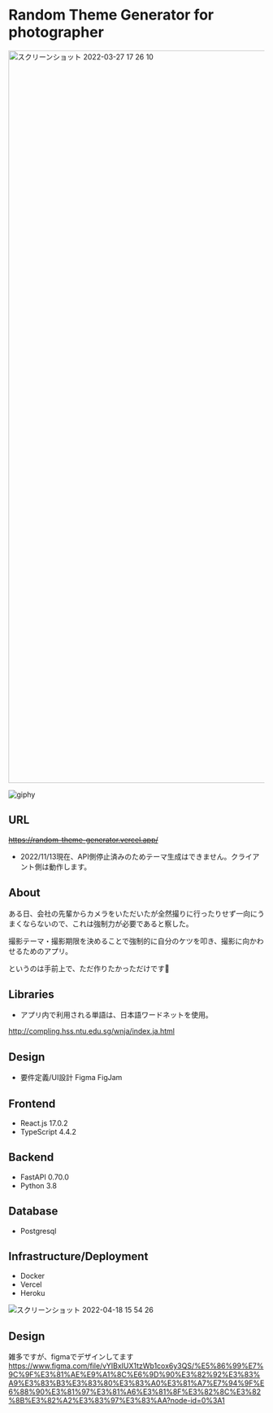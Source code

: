 # Random Theme Generator for photographer
<img width="1440" alt="スクリーンショット 2022-03-27 17 26 10" src="https://user-images.githubusercontent.com/63830279/160274108-c0d1018a-4c24-4405-a6ef-7dd6ef830357.png">

![giphy](https://user-images.githubusercontent.com/63830279/160273980-6a06c63f-9b89-4973-899f-e7bf64e5aaa9.gif)

## URL
~~https://random-theme-generator.vercel.app/~~

- 2022/11/13現在、API側停止済みのためテーマ生成はできません。クライアント側は動作します。

## About
ある日、会社の先輩からカメラをいただいたが全然撮りに行ったりせず一向にうまくならないので、これは強制力が必要であると察した。

撮影テーマ・撮影期限を決めることで強制的に自分のケツを叩き、撮影に向かわせるためのアプリ。

というのは手前上で、ただ作りたかっただけです🍞

## Libraries
- アプリ内で利用される単語は、日本語ワードネットを使用。

http://compling.hss.ntu.edu.sg/wnja/index.ja.html

## Design
- 要件定義/UI設計 Figma FigJam

## Frontend
- React.js 17.0.2
- TypeScript 4.4.2

## Backend
- FastAPI 0.70.0
- Python 3.8

## Database
- Postgresql

## Infrastructure/Deployment
- Docker
- Vercel
- Heroku

![スクリーンショット 2022-04-18 15 54 26](https://user-images.githubusercontent.com/63830279/163768503-20429d94-acb7-41f9-aa97-ae0a4e4225ab.png)

## Design
雑多ですが、figmaでデザインしてます
https://www.figma.com/file/vYIBxIUX1tzWb1cox6y3QS/%E5%86%99%E7%9C%9F%E3%81%AE%E9%A1%8C%E6%9D%90%E3%82%92%E3%83%A9%E3%83%B3%E3%83%80%E3%83%A0%E3%81%A7%E7%94%9F%E6%88%90%E3%81%97%E3%81%A6%E3%81%8F%E3%82%8C%E3%82%8B%E3%82%A2%E3%83%97%E3%83%AA?node-id=0%3A1
